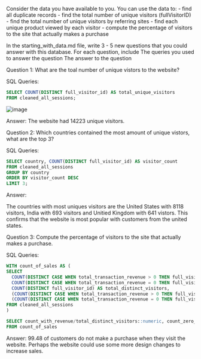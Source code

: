 Consider the data you have available to you. You can use the data to: - find all duplicate records - find the total number of unique visitors (fullVisitorID) - find the total number of unique visitors by referring sites - find each unique product viewed by each visitor - compute the percentage of visitors to the site that actually makes a purchase

In the starting_with_data.md file, write 3 - 5 new questions that you could answer with this database. For each question, include The queries you used to answer the question The answer to the question

Question 1:  What are the toal number of unique vistors to the website?

SQL Queries: 

``` sql
SELECT COUNT(DISTINCT full_visitor_id) AS total_unique_visitors
FROM cleaned_all_sessions;
```
![image](https://github.com/Christopher-DSA/SQL-Project/assets/132075292/b23bd889-f17b-46d5-adc8-c9205cda0c4c)


Answer: 
 The website had 14223 unique visitors.


Question 2: Which countries contained the most amount of unique vistors, what are the top 3?

SQL Queries:

``` sql
SELECT country, COUNT(DISTINCT full_visitor_id) AS visitor_count
FROM cleaned_all_sessions
GROUP BY country
ORDER BY visitor_count DESC
LIMIT 3;
```
Answer:

The countries with most uniques visitors are the United States with 8118 visitors, India with 693 visitors and Unitied Kingdom with 641 vistors.
This confirms that the website is most popular with customers from the united states.

Question 3:  Compute the percentage of visitors to the site that actually makes a purchase.

SQL Queries:

``` sql
WITH count_of_sales AS (
SELECT
  COUNT(DISTINCT CASE WHEN total_transaction_revenue > 0 THEN full_visitor_id END) AS count_with_revenue,
  COUNT(DISTINCT CASE WHEN total_transaction_revenue = 0 THEN full_visitor_id END) AS count_zero_revenue,
  COUNT(DISTINCT full_visitor_id) AS total_distinct_visitors,
  (COUNT(DISTINCT CASE WHEN total_transaction_revenue > 0 THEN full_visitor_id END) * 100.0 / COUNT(DISTINCT full_visitor_id)) AS percentage_with_revenue,
  (COUNT(DISTINCT CASE WHEN total_transaction_revenue = 0 THEN full_visitor_id END) * 100.0 / COUNT(DISTINCT full_visitor_id)) AS percentage_zero_revenue
FROM cleaned_all_sessions
)

SELECT count_with_revenue/total_distinct_visitors::numeric, count_zero_revenue/total_distinct_visitors::numeric
FROM count_of_sales
```
Answer: 99.48 of customers do not make a purchase when they visit the website. Perhaps the website could use some more design changes to increase sales.
